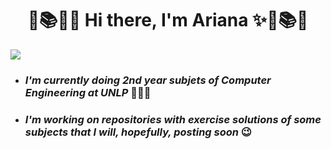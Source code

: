   # <h1 align="center"> 🧮📚✨🍒  Hi there, I'm Ariana ✨🍒📚🧮 </h1>

<picture>
  <img src="https://images8.alphacoders.com/999/999765.jpg"> 
</picture>

- ### ***I'm currently doing 2nd year subjets of Computer Engineering at UNLP*** 👩🏻‍💻
- ### ***I'm working on repositories with exercise solutions of some subjects that I will, hopefully, posting soon*** 😉

<!--
**ArianaMagaliAriza/ArianaMagaliAriza** is a ✨ _special_ ✨ repository because its `README.md` (this file) appears on your GitHub profile.

Here are some ideas to get you started:
https://i.pinimg.com/originals/d2/a1/7d/d2a17d2bb2628f844036cd01524c8243.jpg
- 🔭 I’m currently working on ...
- 🌱 I’m currently learning ...
- 👯 I’m looking to collaborate on ...
- 🤔 I’m looking for help with ...
- 💬 Ask me about ...
- 📫 How to reach me: ...
- 😄 Pronouns: ...
- ⚡ Fun fact: ...
-->
